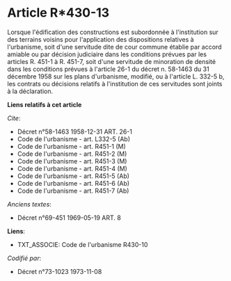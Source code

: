 # Article R*430-13

Lorsque l'édification des constructions est subordonnée à l'institution sur des terrains voisins pour l'application des
dispositions relatives à l'urbanisme, soit d'une servitude dite de cour commune établie par accord amiable ou par décision
judiciaire dans les conditions prévues par les articles R. 451-1 à R. 451-7, soit d'une servitude de minoration de densité
dans les conditions prévues à l'article 26-1 du décret n. 58-1463 du 31 décembre 1958 sur les plans d'urbanisme, modifié, ou
à l'article L. 332-5 b, les contrats ou décisions relatifs à l'institution de ces servitudes sont joints à la déclaration.

**Liens relatifs à cet article**

_Cite_:

  - Décret n°58-1463 1958-12-31 ART. 26-1
  - Code de l'urbanisme - art. L332-5 (Ab)
  - Code de l'urbanisme - art. R451-1 (M)
  - Code de l'urbanisme - art. R451-2 (M)
  - Code de l'urbanisme - art. R451-3 (M)
  - Code de l'urbanisme - art. R451-4 (M)
  - Code de l'urbanisme - art. R451-5 (Ab)
  - Code de l'urbanisme - art. R451-6 (Ab)
  - Code de l'urbanisme - art. R451-7 (Ab)

_Anciens textes_:

  - Décret n°69-451 1969-05-19 ART. 8

**Liens**:

  - TXT_ASSOCIE: Code de l'urbanisme R430-10

_Codifié par_:

  - Décret n°73-1023 1973-11-08
